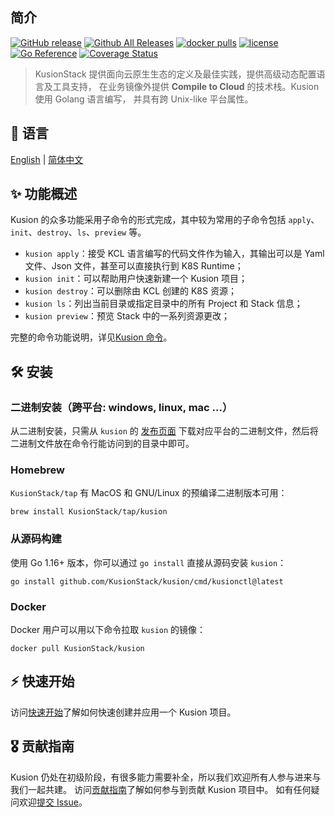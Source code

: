 ## 简介

[![GitHub release](https://img.shields.io/github/release/KusionStack/kusion.svg)](https://github.com/KusionStack/kusion/releases)
[![Github All Releases](https://img.shields.io/github/downloads/KusionStack/kusion/total.svg)](https://github.com/KusionStack/kusion/releases)
[![docker pulls](https://img.shields.io/docker/pulls/KusionStack/kusion)](https://hub.docker.com/r/KusionStack/kusion)
[![license](https://img.shields.io/github/license/KusionStack/kusion.svg)](https://github.com/KusionStack/kusion/blob/main/LICENSE)
[![Go Reference](https://pkg.go.dev/badge/github.com/KusionStack/kusion.svg)](https://pkg.go.dev/github.com/KusionStack/kusion)
[![Coverage Status](https://coveralls.io/repos/github/KusionStack/kusion/badge.svg)](https://coveralls.io/github/KusionStack/kusion)

> KusionStack 提供面向云原生生态的定义及最佳实践，提供高级动态配置语言及工具支持，
在业务镜像外提供 **Compile to Cloud** 的技术栈。Kusion 使用 Golang 语言编写，
并具有跨 Unix-like 平台属性。

## 📜 语言

[English](https://github.com/KusionStack/kusion/blob/main/README.md) | [简体中文](https://github.com/KusionStack/kusion/blob/main/README-zh.md)

## ✨ 功能概述

Kusion 的众多功能采用子命令的形式完成，其中较为常用的子命令包括 `apply`、`init`、`destroy`、`ls`、`preview` 等。

- `kusion apply`：接受 KCL 语言编写的代码文件作为输入，其输出可以是 Yaml 文件、Json 文件，甚至可以直接执行到 K8S Runtime；
- `kusion init`：可以帮助用户快速新建一个 Kusion 项目；
- `kusion destroy`：可以删除由 KCL 创建的 K8S 资源；
- `kusion ls`：列出当前目录或指定目录中的所有 Project 和 Stack 信息；
- `kusion preview`：预览 Stack 中的一系列资源更改；

完整的命令功能说明，详见[Kusion 命令](docs/cmd/en/kusion.md)。

## 🛠️ 安装

### 二进制安装（跨平台: windows, linux, mac ...）

从二进制安装，只需从 `kusion` 的 [发布页面](https://github.com/KusionStack/kusion/releases) 下载对应平台的二进制文件，然后将二进制文件放在命令行能访问到的目录中即可。

### Homebrew

`KusionStack/tap` 有 MacOS 和 GNU/Linux 的预编译二进制版本可用：

```
brew install KusionStack/tap/kusion
```

### 从源码构建

使用 Go 1.16+ 版本，你可以通过 `go install` 直接从源码安装 `kusion`：

```
go install github.com/KusionStack/kusion/cmd/kusionctl@latest
```

### Docker

Docker 用户可以用以下命令拉取 `kusion` 的镜像：

```
docker pull KusionStack/kusion
```

## ⚡ 快速开始

访问[快速开始](docs/getting-started.md)了解如何快速创建并应用一个 Kusion 项目。

## 🎖︎ 贡献指南

Kusion 仍处在初级阶段，有很多能力需要补全，所以我们欢迎所有人参与进来与我们一起共建。
访问[贡献指南](docs/contributing.md)了解如何参与到贡献 Kusion 项目中。
如有任何疑问欢迎[提交 Issue](https://github.com/KusionStack/kusion/issues)。